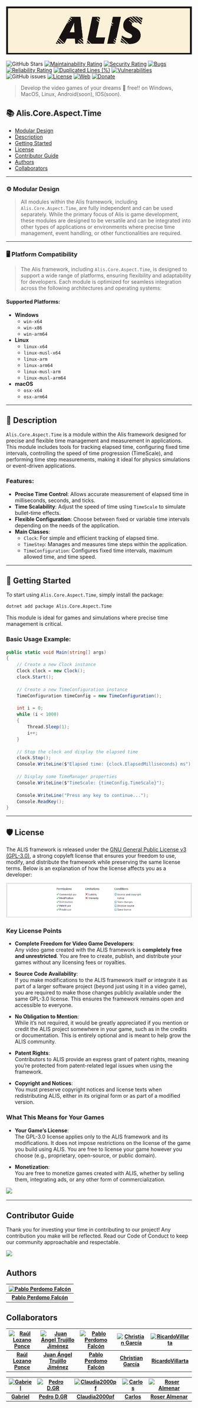 [![](https://raw.githubusercontent.com/pabllopf/Alis/master/docs/banner/Alis_Banner_970x250.png)](https://pabllopf.github.io/Alis/index.html)

![GitHub Stars](https://img.shields.io/github/stars/pabllopf/alis?style=social)
[![Maintainability Rating](https://sonarcloud.io/api/project_badges/measure?project=pabllopf_Alis&metric=sqale_rating)](https://sonarcloud.io/summary/new_code?id=pabllopf_Alis)
[![Security Rating](https://sonarcloud.io/api/project_badges/measure?project=pabllopf_Alis&metric=security_rating)](https://sonarcloud.io/summary/new_code?id=pabllopf_Alis)
[![Bugs](https://sonarcloud.io/api/project_badges/measure?project=pabllopf_Alis&metric=bugs)](https://sonarcloud.io/summary/new_code?id=pabllopf_Alis)
[![Reliability Rating](https://sonarcloud.io/api/project_badges/measure?project=pabllopf_Alis&metric=reliability_rating)](https://sonarcloud.io/summary/new_code?id=pabllopf_Alis)
[![Duplicated Lines (%)](https://sonarcloud.io/api/project_badges/measure?project=pabllopf_Alis&metric=duplicated_lines_density)](https://sonarcloud.io/summary/new_code?id=pabllopf_Alis)
[![Vulnerabilities](https://sonarcloud.io/api/project_badges/measure?project=pabllopf_Alis&metric=vulnerabilities)](https://sonarcloud.io/summary/new_code?id=pabllopf_Alis)
![GitHub issues](https://img.shields.io/github/issues/pabllopf/alis?label=Open%20Tickets&color=green)
[![License](https://img.shields.io/badge/license-GPL%20v3.0-blue)](https://github.com/pabllopf/Alis/blob/main/LICENSE)
[![Web](https://img.shields.io/website?down_color=red&down_message=failed&up_color=blue&up_message=active&url=https%3A%2F%2Fpabllopf.github.io%2FAlis.Web%2F)](https://pabllopf.github.io/Alis.Web/index.html)
[![Donate](https://img.shields.io/badge/Donate-PayPal-green.svg)](https://www.paypal.me/pabllopf)

> Develop the video games of your dreams 💯 free!! on Windows, MacOS, Linux, Android(soon), IOS(soon).

## 📚 Alis.Core.Aspect.Time
- [Modular Design](#-modular-design)
- [Description](#-description)
- [Getting Started](#-getting-started)
- [License](#-license)
- [Contributor Guide](#-contributor-guide)
- [Authors](#-authors)
- [Collaborators](#-collaborators)

---

### ⚙️ Modular Design

> All modules within the Alis framework, including `Alis.Core.Aspect.Time`, are fully independent and can be used separately. While the primary focus of Alis is game development, these modules are designed to be versatile and can be integrated into other types of applications or environments where precise time management, event handling, or other functionalities are required.

---

### 🖥️ Platform Compatibility

> The Alis framework, including `Alis.Core.Aspect.Time`, is designed to support a wide range of platforms, ensuring flexibility and adaptability for developers. Each module is optimized for seamless integration across the following architectures and operating systems:

#### Supported Platforms:

- **Windows**
    - `win-x64`
    - `win-x86`
    - `win-arm64`
- **Linux**
    - `linux-x64`
    - `linux-musl-x64`
    - `linux-arm`
    - `linux-arm64`
    - `linux-musl-arm`
    - `linux-musl-arm64`
- **macOS**
    - `osx-x64`
    - `osx-arm64`
--- 

## 📖 Description

`Alis.Core.Aspect.Time` is a module within the Alis framework designed for precise and flexible time management and measurement in applications. This module includes tools for tracking elapsed time, configuring fixed time intervals, controlling the speed of time progression (TimeScale), and performing time step measurements, making it ideal for physics simulations or event-driven applications.

### Features:
- **Precise Time Control**: Allows accurate measurement of elapsed time in milliseconds, seconds, and ticks.
- **Time Scalability**: Adjust the speed of time using `TimeScale` to simulate bullet-time effects.
- **Flexible Configuration**: Choose between fixed or variable time intervals depending on the needs of the application.
- **Main Classes**:
    - `Clock`: For simple and efficient tracking of elapsed time.
    - `TimeStep`: Manages and measures time steps within the application.
    - `TimeConfiguration`: Configures fixed time intervals, maximum allowed time, and time speed.

---

## 🚀 Getting Started
To start using `Alis.Core.Aspect.Time`, simply install the package:

```bash
dotnet add package Alis.Core.Aspect.Time
```

This module is ideal for games and simulations where precise time management is critical.

### Basic Usage Example:

```csharp
public static void Main(string[] args)
{
    // Create a new Clock instance
    Clock clock = new Clock();
    clock.Start();

    // Create a new TimeConfiguration instance
    TimeConfiguration timeConfig = new TimeConfiguration();

    int i = 0;
    while (i < 1000)
    {
        Thread.Sleep(1);
        i++;
    }

    // Stop the clock and display the elapsed time
    clock.Stop();
    Console.WriteLine($"Elapsed time: {clock.ElapsedMilliseconds} ms");

    // Display some TimeManager properties
    Console.WriteLine($"TimeScale: {timeConfig.TimeScale}");

    Console.WriteLine("Press any key to continue...");
    Console.ReadKey();
}
```

---

## 🛡️ License

The ALIS framework is released under the [GNU General Public License v3 (GPL-3.0)](https://github.com/pabllopf/Alis/blob/master/license.md), a strong copyleft license that ensures your freedom to use, modify, and distribute the framework while preserving the same license terms. Below is an explanation of how the license affects you as a developer:

[![License](https://raw.githubusercontent.com/pabllopf/Alis/master/docs/licence/License.png)](https://github.com/pabllopf/Alis/blob/master/license.md)

### Key License Points

- **Complete Freedom for Video Game Developers**:  
  Any video game created with the ALIS framework is **completely free and unrestricted**. You are free to create, publish, and distribute your games without any licensing fees or royalties.

- **Source Code Availability**:  
  If you make modifications to the ALIS framework itself or integrate it as part of a larger software project (beyond just using it in a video game), you are required to make those changes publicly available under the same GPL-3.0 license. This ensures the framework remains open and accessible to everyone.

- **No Obligation to Mention**:  
  While it’s not required, it would be greatly appreciated if you mention or credit the ALIS project somewhere in your game, such as in the credits or documentation. This is entirely optional and is meant to help grow the ALIS community.

- **Patent Rights**:  
  Contributors to ALIS provide an express grant of patent rights, meaning you’re protected from patent-related legal issues when using the framework.

- **Copyright and Notices**:  
  You must preserve copyright notices and license texts when redistributing ALIS, either in its original form or as part of a modified version.

### What This Means for Your Games

- **Your Game’s License**:  
  The GPL-3.0 license applies only to the ALIS framework and its modifications. It does not impose restrictions on the license of the game you build using ALIS. You are free to license your game however you choose (e.g., proprietary, open-source, or public domain).

- **Monetization**:  
  You are free to monetize games created with ALIS, whether by selling them, integrating ads, or any other form of commercialization.


[![](https://img.shields.io/badge/Read%20More--blue)](https://github.com/pabllopf/Alis/blob/master/license.md)

---
## Contributor Guide

Thank you for investing your time in contributing to our project! Any contribution you make will be reflected.
Read our Code of Conduct to keep our community approachable and respectable.

[![](https://img.shields.io/badge/Read%20More--blue)](https://github.com/pabllopf/Alis/blob/main/code_of_conduct.md)

## Authors

<!-- readme: pabllopf -start -->
| [![Pablo Perdomo Falcón](https://avatars.githubusercontent.com/u/48176121?v=4&s=75)](https://github.com/pabllopf) |
|:--------------------------------------------------------------------------------------------------:|
| **[Pablo Perdomo Falcón](https://github.com/pabllopf)**                                             |
<!-- readme: pabllopf -end -->

## Collaborators

<!-- readme: collaborators -start -->
| [![Raúl Lozano Ponce](https://avatars.githubusercontent.com/u/43152062?v=4)](https://github.com/RaulLozanoPonce)  | [![Juan Ángel Trujillo Jiménez](https://avatars.githubusercontent.com/u/45520663?v=4)](https://github.com/cannt)  | [![Pablo Perdomo Falcón](https://avatars.githubusercontent.com/u/48176121?v=4)](https://github.com/pabllopf)  | [![Christian García](https://avatars.githubusercontent.com/u/55676590?v=4)](https://github.com/Chgv99)  | [![RicardoVillarta](https://avatars.githubusercontent.com/u/62963416?v=4)](https://github.com/RicardoVillarta)  |
|:--------------------------------------------------------------------------------------------------:|:--------------------------------------------------------------------------------------------------:|:--------------------------------------------------------------------------------------------------:|:--------------------------------------------------------------------------------------------------:|:--------------------------------------------------------------------------------------------------:|
| **[Raúl Lozano Ponce](https://github.com/RaulLozanoPonce)**                                        | **[Juan Ángel Trujillo Jiménez](https://github.com/cannt)**                                         | **[Pablo Perdomo Falcón](https://github.com/pabllopf)**                                             | **[Christian García](https://github.com/Chgv99)**                                                  | **[RicardoVillarta](https://github.com/RicardoVillarta)**                                           |

| [![Gabriel](https://avatars.githubusercontent.com/u/75950686?v=4)](https://github.com/GabrielRT01)  | [![Pedro D.GR](https://avatars.githubusercontent.com/u/82670532?v=4)](https://github.com/SPEEDCROW98)  | [![Claudia2000pf](https://avatars.githubusercontent.com/u/82757764?v=4)](https://github.com/Claudia2000pf)  | [![Carlos](https://avatars.githubusercontent.com/u/82760316?v=4)](https://github.com/suarez0965)  | [![Roser Almenar](https://avatars.githubusercontent.com/u/118014440?v=4)](https://github.com/roseralmenar)  |
|:--------------------------------------------------------------------------------------------------:|:--------------------------------------------------------------------------------------------------:|:--------------------------------------------------------------------------------------------------:|:--------------------------------------------------------------------------------------------------:|:--------------------------------------------------------------------------------------------------:|
| **[Gabriel](https://github.com/GabrielRT01)**                                                      | **[Pedro D.GR](https://github.com/SPEEDCROW98)**                                                  | **[Claudia2000pf](https://github.com/Claudia2000pf)**                                              | **[Carlos](https://github.com/suarez0965)**                                                       | **[Roser Almenar](https://github.com/roseralmenar)**                                               |
<!-- readme: collaborators -end -->
